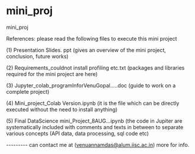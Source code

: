 # mini_proj
mini_proj

References: please read the following files to execute this mini project

(1) Presentation Slides. ppt 
(gives an overview of the mini project, conclusion, future works)

(2) Requirements_couldnot install profiling etc.txt
(packages and libraries required for the mini project are here) 

(3) Jupyter_colab_programInforVenuGopal…..doc 
(guide to work on a complete project)

(4) Mini_project_Colab Version.ipynb
(it is the file which can be directly executed without the need to install anything)

(5) Final DataScience mini_Project_8AUG...ipynb 
(the code in Jupiter are systematically included with comments and texts in between to separate various concepts (API data, data processing, sql code etc)   


 --------- can contact me at (venuannamdas@alum.iisc.ac.in) more for info.
